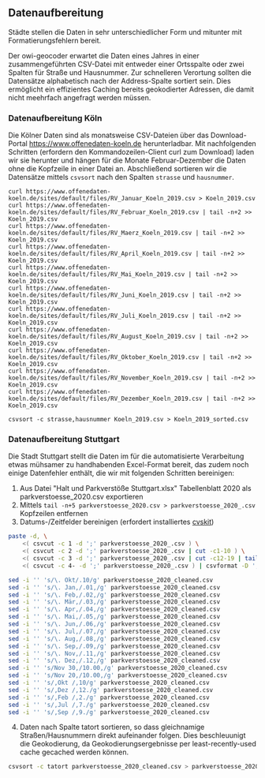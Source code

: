 ## Datenaufbereitung

Städte stellen die Daten in sehr unterschiedlicher Form und mitunter mit Formatierungsfehlern bereit.

Der owi-geocoder erwartet die Daten eines Jahres in einer zusammengeführten CSV-Datei mit entweder einer Ortsspalte oder zwei Spalten für Straße und Hausnummer. Zur schnelleren Verortung sollten die Datensätze alphabetisch nach der Address-Spalte sortiert sein. Dies ermöglicht ein effizientes Caching bereits geokodierter Adressen, die damit nicht meehrfach angefragt werden müssen.


### Datenaufbereitung Köln
Die Kölner Daten sind als monatsweise CSV-Dateien über das Download-Portal https://www.offenedaten-koeln.de herunterladbar.
Mit nachfolgenden Schritten (erfordern den Kommandozeilen-Client curl zum Download) laden wir sie herunter und hängen für die Monate Februar-Dezember die Daten ohne die Kopfzeile in einer Datei an. Abschließend sortieren wir die Datensätze mittels `csvsort` nach den Spalten `strasse` und `hausnummer`.

```
curl https://www.offenedaten-koeln.de/sites/default/files/RV_Januar_Koeln_2019.csv > Koeln_2019.csv
curl https://www.offenedaten-koeln.de/sites/default/files/RV_Februar_Koeln_2019.csv | tail -n+2 >> Koeln_2019.csv
curl https://www.offenedaten-koeln.de/sites/default/files/RV_Maerz_Koeln_2019.csv | tail -n+2 >> Koeln_2019.csv
curl https://www.offenedaten-koeln.de/sites/default/files/RV_April_Koeln_2019.csv | tail -n+2 >> Koeln_2019.csv
curl https://www.offenedaten-koeln.de/sites/default/files/RV_Mai_Koeln_2019.csv | tail -n+2 >> Koeln_2019.csv
curl https://www.offenedaten-koeln.de/sites/default/files/RV_Juni_Koeln_2019.csv | tail -n+2 >> Koeln_2019.csv
curl https://www.offenedaten-koeln.de/sites/default/files/RV_Juli_Koeln_2019.csv | tail -n+2 >> Koeln_2019.csv
curl https://www.offenedaten-koeln.de/sites/default/files/RV_August_Koeln_2019.csv | tail -n+2 >> Koeln_2019.csv
curl https://www.offenedaten-koeln.de/sites/default/files/RV_Oktober_Koeln_2019.csv | tail -n+2 >> Koeln_2019.csv
curl https://www.offenedaten-koeln.de/sites/default/files/RV_November_Koeln_2019.csv | tail -n+2 >> Koeln_2019.csv
curl https://www.offenedaten-koeln.de/sites/default/files/RV_Dezember_Koeln_2019.csv | tail -n+2 >> Koeln_2019.csv

csvsort -c strasse,hausnummer Koeln_2019.csv > Koeln_2019_sorted.csv
```


### Datenaufbereitung Stuttgart
Die Stadt Stuttgart stellt die Daten im für die automatisierte Verarbeitung etwas mühsamer zu handhabenden Excel-Format bereit, das zudem noch einige Datenfehler enthält, die wir mit folgenden Schritten bereinigen:

1. Aus Datei "Halt und Parkverstöße Stuttgart.xlsx" Tabellenblatt 2020 als parkverstoesse_2020.csv exportieren
2. Mittels `tail -n+5 parkverstoesse_2020.csv > parkverstoesse_2020_.csv` Kopfzeilen entfernen
3. Datums-/Zeitfelder bereinigen (erfordert installiertes [cvskit](https://csvkit.readthedocs.io/en/latest/))

```sh
paste -d, \
    <( csvcut -c 1 -d ';' parkverstoesse_2020_.csv ) \
    <( csvcut -c 2 -d ';' parkverstoesse_2020_.csv | cut -c1-10 ) \
    <( csvcut -c 3 -d ';' parkverstoesse_2020_.csv | cut -c12-19 | tail -n+2 | sed 's/^/Tatzeit\n/') \
    <( csvcut -c 4- -d ';' parkverstoesse_2020_.csv ) | csvformat -D ',' > parkverstoesse_2020_cleaned.csv

sed -i '' 's/\. Okt/.10/g' parkverstoesse_2020_cleaned.csv
sed -i '' 's/\. Jan,/.01,/g' parkverstoesse_2020_cleaned.csv
sed -i '' 's/\. Feb,/.02,/g' parkverstoesse_2020_cleaned.csv
sed -i '' 's/\. Mär,/.03,/g' parkverstoesse_2020_cleaned.csv
sed -i '' 's/\. Apr,/.04,/g' parkverstoesse_2020_cleaned.csv
sed -i '' 's/\. Mai,/.05,/g' parkverstoesse_2020_cleaned.csv
sed -i '' 's/\. Jun,/.06,/g' parkverstoesse_2020_cleaned.csv
sed -i '' 's/\. Jul,/.07,/g' parkverstoesse_2020_cleaned.csv
sed -i '' 's/\. Aug,/.08,/g' parkverstoesse_2020_cleaned.csv
sed -i '' 's/\. Sep,/.09,/g' parkverstoesse_2020_cleaned.csv
sed -i '' 's/\. Nov,/.11,/g' parkverstoesse_2020_cleaned.csv
sed -i '' 's/\. Dez,/.12,/g' parkverstoesse_2020_cleaned.csv
sed -i '' 's/Nov 30,/10.00,/g' parkverstoesse_2020_cleaned.csv
sed -i '' 's/Nov 20,/10.00,/g' parkverstoesse_2020_cleaned.csv
sed -i '' 's/,Okt /,10/g' parkverstoesse_2020_cleaned.csv
sed -i '' 's/,Dez /,12./g' parkverstoesse_2020_cleaned.csv
sed -i '' 's/,Feb /,2./g' parkverstoesse_2020_cleaned.csv
sed -i '' 's/,Jul /,7./g' parkverstoesse_2020_cleaned.csv
sed -i '' 's/,Sep /,9./g' parkverstoesse_2020_cleaned.csv
```

4. Daten nach Spalte tatort sortieren, so dass gleichnamige Straßen/Hausnummern direkt aufeinander folgen. Dies beschleuunigt die Geokodierung, da Geokodierungsergebnisse per least-recently-used cache gecached werden können.

```sh 
csvsort -c tatort parkverstoesse_2020_cleaned.csv > parkverstoesse_2020_sorted.csv
```
